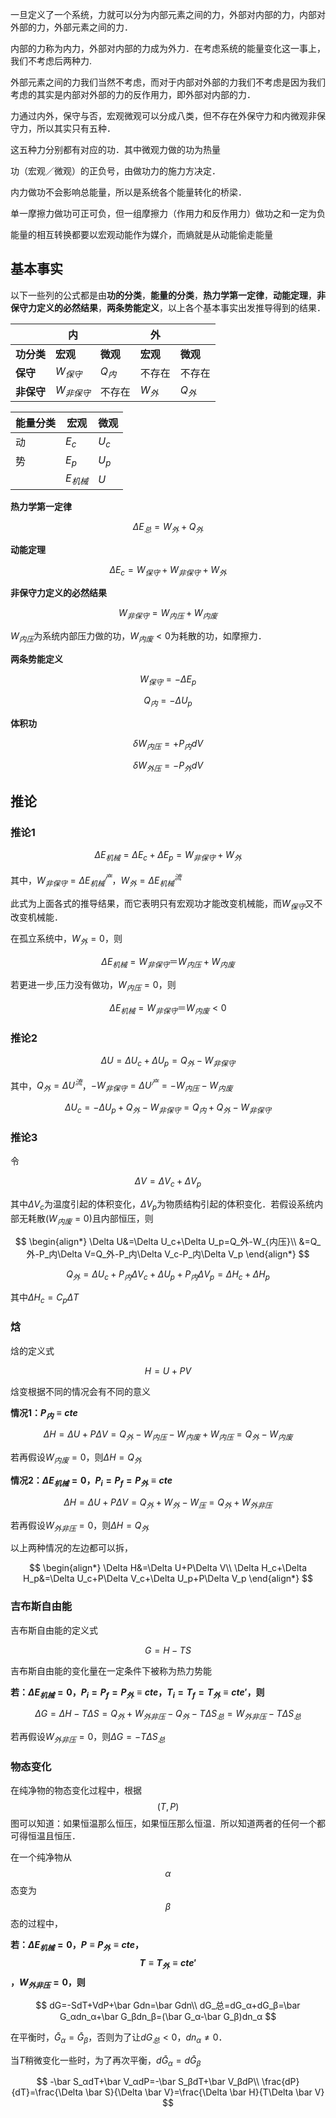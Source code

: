 一旦定义了一个系统，力就可以分为内部元素之间的力，外部对内部的力，内部对外部的力，外部元素之间的力．

内部的力称为内力，外部对内部的力成为外力．在考虑系统的能量变化这一事上，我们不考虑后两种力.

外部元素之间的力我们当然不考虑，而对于内部对外部的力我们不考虑是因为我们考虑的其实是内部对外部的力的反作用力，即外部对内部的力．

力通过内外，保守与否，宏观微观可以分成八类，但不存在外保守力和内微观非保守力，所以其实只有五种．

这五种力分别都有对应的功．其中微观力做的功为热量

功（宏观／微观）的正负号，由做功力的施力方决定．

内力做功不会影响总能量，所以是系统各个能量转化的桥梁．

单一摩擦力做功可正可负，但一组摩擦力（作用力和反作用力）做功之和一定为负

能量的相互转换都要以宏观动能作为媒介，而熵就是从动能偷走能量

## 基本事实

以下一些列的公式都是由**功的分类**，**能量的分类**，**热力学第一定律**，**动能定理**，**非保守力定义的必然结果**，**两条势能定义**，以上各个基本事实出发推导得到的结果．


|            | 内           |          | 外       |          |
| ---------- | ------------ | -------- | -------- | -------- |
| **功分类** | **宏观**     | **微观** | **宏观** | **微观** |
| **保守**   | $W_{保守}$   | ${Q_内}$ | 不存在   | 不存在   |
| **非保守** | $W_{非保守}$ | 不存在   | ${W_外}$ | $Q_外$   |

| 能量分类 | 宏观       | 微观  |
| -------- | ---------- | ----- |
| 动       | $E_c$      | $U_c$ |
| 势       | $E_p$      | $U_p$ |
|          | $E_{机械}$ | $U$   |

**热力学第一定律**

$$
\Delta E_总=W_外+Q_外
$$

**动能定理**

$$
\Delta E_c=W_{保守}+W_{非保守}+W_{外}
$$

**非保守力定义的必然结果**

$$
W_{非保守}=W_{内压}+W_{内废}
$$

$W_{内压}$为系统内部压力做的功，$W_{内废}<0$为耗散的功，如摩擦力．

**两条势能定义**

$$
W_{保守}=-\Delta E_p
$$

$$
Q_内=-\Delta U_p
$$

**体积功**

$$
\delta W_{内压}=+P_内dV
$$

$$
\delta W_{外压}=-P_外dV
$$

## 推论

### 推论1


$$
\Delta E_{机械}=\Delta E_c+\Delta E_p=W_{非保守}+W_{外}
$$

其中，$W_{非保守}=\Delta E_{机械}^产$，$W_{外}=\Delta E_{机械}^{流}$


此式为上面各式的推导结果，而它表明只有宏观功才能改变机械能，而$W_{保守}$又不改变机械能．

在孤立系统中，$W_外=0$，则

$$
\Delta E_{机械}=W_{非保守}＝W_{内压}+W_{内废}
$$

若更进一步,压力没有做功，$W_{内压}=0$，则

$$
\Delta E_{机械}=W_{非保守}＝W_{内废}<0
$$



### 推论2

$$
\Delta U=\Delta U_c+\Delta U_p=Q_外-W_{非保守}
$$

其中，$Q_外=\Delta U^{流}$，$-W_{非保守}=\Delta U^产=-W_{内压}-W_{内废}$


$$
\Delta U_c=-\Delta U_p+Q_外-W_{非保守}=Q_内+Q_外-W_{非保守}
$$

### 推论3

令

$$
\Delta V=\Delta V_c+\Delta V_p
$$

其中$\Delta V_c$为温度引起的体积变化，$\Delta V_p$为物质结构引起的体积变化．若假设系统内部无耗散($W_{内废}=0$)且内部恒压，则

$$
\begin{align*}
\Delta U&=\Delta U_c+\Delta U_p=Q_外-W_{内压}\\ 
&=Q_外-P_内\Delta V=Q_外-P_内\Delta V_c-P_内\Delta V_p
\end{align*}
$$

$$
Q_外=\Delta U_c+P_内\Delta V_c+\Delta U_p+P_内\Delta V_p=\Delta H_c+\Delta H_p
$$

其中$\Delta H_c=C_p\Delta T$

### 焓

焓的定义式

$$
H=U+PV
$$

焓变根据不同的情况会有不同的意义

**情况1：$P_内\equiv cte$**

$$
\Delta H=\Delta U+P\Delta V=Q_外-W_{内压}-W_{内废}+W_{内压}=Q_{外}-W_{内废}
$$

若再假设$W_{内废}=0$，则$\Delta H=Q_{外}$

**情况2：$\Delta E_{机械}=0$，$P_i=P_f=P_外\equiv cte$**

$$
\Delta H=\Delta U+P\Delta V=Q_外+W_{外}-W_{压}=Q_外+W_{外非压}
$$

若再假设$W_{外非压}=0$，则$\Delta H=Q_{外}$

以上两种情况的左边都可以拆，

$$
\begin{align*}
\Delta H&=\Delta U+P\Delta V\\
\Delta H_c+\Delta H_p&=\Delta U_c+P\Delta V_c+\Delta U_p+P\Delta V_p
\end{align*}
$$

### 吉布斯自由能

吉布斯自由能的定义式

$$
G=H-TS
$$

吉布斯自由能的变化量在一定条件下被称为热力势能

**若：$\Delta E_{机械}=0$，$P_i=P_f=P_外\equiv cte$，$T_i=T_f=T_外\equiv cte'$，则**

$$
\Delta G=\Delta H-T\Delta S=Q_外+W_{外非压}-Q_外-T\Delta S_总=W_{外非压}-T\Delta S_总
$$

若再假设$W_{外非压}=0$，则$\Delta G=-T\Delta S_总$

### 物态变化

在纯净物的物态变化过程中，根据$$(T,P)$$图可以知道：如果恒温那么恒压，如果恒压那么恒温．所以知道两者的任何一个都可得恒温且恒压．

在一个纯净物从$$α$$态变为$$β$$态的过程中，

**若：$\Delta E_{机械}=0$，$P\equiv P_外\equiv cte$，$$T\equiv T_外\equiv cte'$$，$W_{外非压}=0$，则**

$$
dG=-SdT+VdP+\bar Gdn=\bar Gdn\\
dG_总=dG_α+dG_β=\bar G_αdn_α+\bar G_βdn_β=(\bar G_α-\bar G_β)dn_α
$$

在平衡时，$\bar G_α=\bar G_β$，否则为了让$dG_总<0$，$dn_α\neq0$．

当$T$稍微变化一些时，为了再次平衡，$d\bar G_α=d\bar G_β$

$$
-\bar S_αdT+\bar V_αdP=-\bar S_βdT+\bar V_βdP\\
\frac{dP}{dT}=\frac{\Delta \bar S}{\Delta \bar V}=\frac{\Delta \bar H}{T\Delta \bar V}
$$
